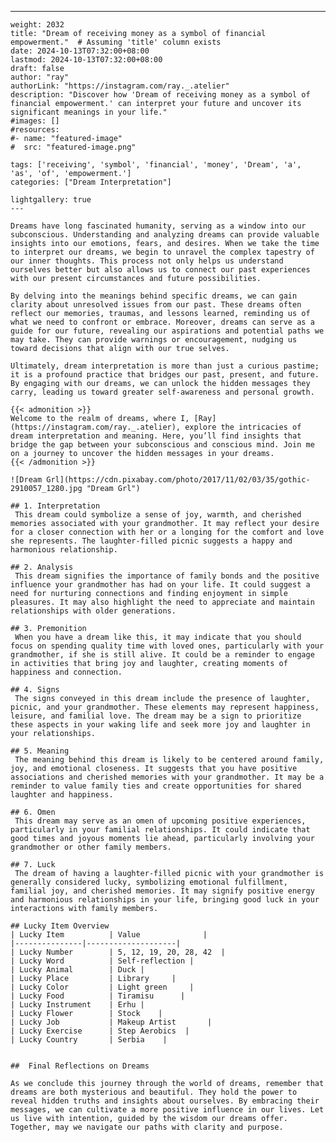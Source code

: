 ---
    weight: 2032
    title: "Dream of receiving money as a symbol of financial empowerment."  # Assuming 'title' column exists
    date: 2024-10-13T07:32:00+08:00
    lastmod: 2024-10-13T07:32:00+08:00
    draft: false
    author: "ray"
    authorLink: "https://instagram.com/ray._.atelier"
    description: "Discover how 'Dream of receiving money as a symbol of financial empowerment.' can interpret your future and uncover its significant meanings in your life."
    #images: []
    #resources:
    #- name: "featured-image"
    #  src: "featured-image.png"
    
    tags: ['receiving', 'symbol', 'financial', 'money', 'Dream', 'a', 'as', 'of', 'empowerment.']
    categories: ["Dream Interpretation"]
    
    lightgallery: true
    ---
    
    Dreams have long fascinated humanity, serving as a window into our subconscious. Understanding and analyzing dreams can provide valuable insights into our emotions, fears, and desires. When we take the time to interpret our dreams, we begin to unravel the complex tapestry of our inner thoughts. This process not only helps us understand ourselves better but also allows us to connect our past experiences with our present circumstances and future possibilities.
    
    By delving into the meanings behind specific dreams, we can gain clarity about unresolved issues from our past. These dreams often reflect our memories, traumas, and lessons learned, reminding us of what we need to confront or embrace. Moreover, dreams can serve as a guide for our future, revealing our aspirations and potential paths we may take. They can provide warnings or encouragement, nudging us toward decisions that align with our true selves.
    
    Ultimately, dream interpretation is more than just a curious pastime; it is a profound practice that bridges our past, present, and future. By engaging with our dreams, we can unlock the hidden messages they carry, leading us toward greater self-awareness and personal growth.
    
    {{< admonition >}}
    Welcome to the realm of dreams, where I, [Ray](https://instagram.com/ray._.atelier), explore the intricacies of dream interpretation and meaning. Here, you’ll find insights that bridge the gap between your subconscious and conscious mind. Join me on a journey to uncover the hidden messages in your dreams.
    {{< /admonition >}}
    
    ![Dream Grl](https://cdn.pixabay.com/photo/2017/11/02/03/35/gothic-2910057_1280.jpg "Dream Grl")
    
    ## 1. Interpretation
     This dream could symbolize a sense of joy, warmth, and cherished memories associated with your grandmother. It may reflect your desire for a closer connection with her or a longing for the comfort and love she represents. The laughter-filled picnic suggests a happy and harmonious relationship.
    
    ## 2. Analysis
     This dream signifies the importance of family bonds and the positive influence your grandmother has had on your life. It could suggest a need for nurturing connections and finding enjoyment in simple pleasures. It may also highlight the need to appreciate and maintain relationships with older generations.
    
    ## 3. Premonition
     When you have a dream like this, it may indicate that you should focus on spending quality time with loved ones, particularly with your grandmother, if she is still alive. It could be a reminder to engage in activities that bring joy and laughter, creating moments of happiness and connection.
    
    ## 4. Signs
     The signs conveyed in this dream include the presence of laughter, picnic, and your grandmother. These elements may represent happiness, leisure, and familial love. The dream may be a sign to prioritize these aspects in your waking life and seek more joy and laughter in your relationships.
    
    ## 5. Meaning
     The meaning behind this dream is likely to be centered around family, joy, and emotional closeness. It suggests that you have positive associations and cherished memories with your grandmother. It may be a reminder to value family ties and create opportunities for shared laughter and happiness.
    
    ## 6. Omen
     This dream may serve as an omen of upcoming positive experiences, particularly in your familial relationships. It could indicate that good times and joyous moments lie ahead, particularly involving your grandmother or other family members.
    
    ## 7. Luck
     The dream of having a laughter-filled picnic with your grandmother is generally considered lucky, symbolizing emotional fulfillment, familial joy, and cherished memories. It may signify positive energy and harmonious relationships in your life, bringing good luck in your interactions with family members.
    
    ## Lucky Item Overview
    | Lucky Item          | Value              |
    |---------------|--------------------|
    | Lucky Number        | 5, 12, 19, 20, 28, 42  |
    | Lucky Word          | Self-reflection |
    | Lucky Animal        | Duck |
    | Lucky Place         | Library     |
    | Lucky Color         | Light green     |
    | Lucky Food          | Tiramisu      |
    | Lucky Instrument    | Erhu |
    | Lucky Flower        | Stock    |
    | Lucky Job           | Makeup Artist       |
    | Lucky Exercise      | Step Aerobics  |
    | Lucky Country       | Serbia    |
    
    
    ##  Final Reflections on Dreams
    
    As we conclude this journey through the world of dreams, remember that dreams are both mysterious and beautiful. They hold the power to reveal hidden truths and insights about ourselves. By embracing their messages, we can cultivate a more positive influence in our lives. Let us live with intention, guided by the wisdom our dreams offer. Together, may we navigate our paths with clarity and purpose.
    